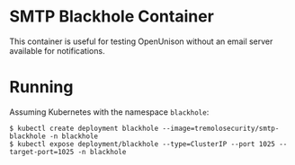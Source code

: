 # SMTP Blackhole Container

This container is useful for testing OpenUnison without an email server available for notifications.

# Running

Assuming Kubernetes with the namespace `blackhole`:

```
$ kubectl create deployment blackhole --image=tremolosecurity/smtp-blackhole -n blackhole
$ kubectl expose deployment/blackhole --type=ClusterIP --port 1025 --target-port=1025 -n blackhole
```

